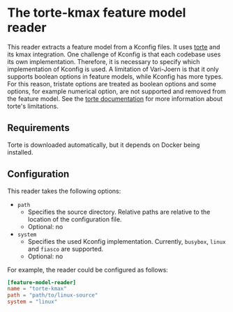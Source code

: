 # The torte-kmax feature model reader

This reader extracts a feature model from a Kconfig files. It uses
[torte](https://github.com/ekuiter/torte/tree/79a4df3) and its kmax integration. One challenge of Kconfig is that each
codebase uses its own implementation. Therefore, it is necessary to specify which implementation of Kconfig is used.
A limitation of Vari-Joern is that it only supports boolean options in feature models, while Kconfig has more types.
For this reason, tristate options are treated as boolean options and some options, for example numerical option, are not
supported and removed from the feature model. See the
[torte documentation](https://github.com/ekuiter/torte/tree/79a4df3?tab=readme-ov-file#extraction-transformation-and-analysis)
for more information about torte's limitations.

## Requirements

Torte is downloaded automatically, but it depends on Docker being installed.

## Configuration

This reader takes the following options:

- `path`
    - Specifies the source directory.
      Relative paths are relative to the location of the configuration file.
    - Optional: no
- `system`
    - Specifies the used Kconfig implementation. Currently, `busybox`, `linux` and `fiasco` are supported.
    - Optional: no

For example, the reader could be configured as follows:

```toml
[feature-model-reader]
name = "torte-kmax"
path = "path/to/linux-source"
system = "linux"
```
